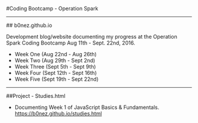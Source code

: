 #Coding Bootcamp - Operation Spark
<hr>
## b0nez.github.io

Development blog/website documenting my progress at the Operation Spark Coding Bootcamp Aug 11th - Sept. 22nd, 2016. 

- Week One (Aug 22nd - Aug 26th)
 - Week Two (Aug 29th - Sept 2nd)
 - Week Three (Sept 5th - Sept 9th)
 - Week Four (Sept 12th - Sept 16th)
 - Week Five (Sept 19th - Sept 22nd)


<hr>

##Project - Studies.html

  - Documenting Week 1 of JavaScript Basics & Fundamentals.
https://b0nez.github.io/studies.html


